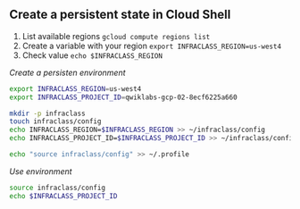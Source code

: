 
## Create a persistent state in Cloud Shell

1. List available regions `gcloud compute regions list`
2. Create a variable with your region `export INFRACLASS_REGION=us-west4`
3. Check value `echo $INFRACLASS_REGION`

*Create a persisten environment*
```bash
export INFRACLASS_REGION=us-west4
export INFRACLASS_PROJECT_ID=qwiklabs-gcp-02-8ecf6225a660
```

```bash
mkdir -p infraclass
touch infraclass/config
echo INFRACLASS_REGION=$INFRACLASS_REGION >> ~/infraclass/config
echo INFRACLASS_PROJECT_ID=$INFRACLASS_PROJECT_ID >> ~/infraclass/config

echo "source infraclass/config" >> ~/.profile
```

*Use environment*

```bash
source infraclass/config
echo $INFRACLASS_PROJECT_ID
```
